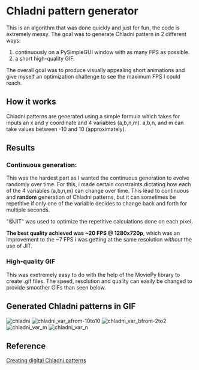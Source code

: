 # Chladni pattern generator
This is an algorithm that was done quickly and just for fun, the code is extremely messy. 
The goal was to generate Chladni pattern in 2 different ways: 
1. continuously on a PySimpleGUI window with as many FPS as possible.
2. a short high-quality GIF.

The overall goal was to produce visually appealing short animations and give myself an optimization challenge to see the maximum FPS I could reach.

## How it works
Chladni patterns are generated using a simple formula which takes for inputs an x and y coordinate and 4 variables (a,b,n,m). a,b,n, and m can take values between -10 and 10 (approximately).

## Results
### Continuous generation:
This was the hardest part as I wanted the continuous generation to evolve randomly over time. For this, i made certain constraints dictating how each of the 4 variables (a,b,n,m) can change over time. 
This lead to continuous and **random** generation of Chladni patterns, but it can sometimes be repetitive if only one of the variable decides to change back and forth for multiple seconds.

"@JIT" was used to optimize the repetitive calculations done on each pixel.

**The best quality achieved was ~20 FPS @ 1280x720p**, which was an improvement to the ~7 FPS i was getting at the same resolution *without* the use of JIT.

### High-quality GIF
This was exetremely easy to do with the help of the MoviePy library to create .gif files. The speed, resolution and quality can easily be changed to provide smoother GIFs than seen below.

## Generated Chladni patterns in GIF
![chladni](https://github.com/LudoProvost/chladni-pattern-generator/assets/70982826/b9f58c11-162d-4f78-8b54-c0231e6e3b0e)
![chladni_var_afrom-10to10](https://github.com/LudoProvost/chladni-pattern-generator/assets/70982826/c3805ea3-d011-41a4-b83c-f88c1cbb9757)
![chladni_var_bfrom-2to2](https://github.com/LudoProvost/chladni-pattern-generator/assets/70982826/d991f447-1c1a-4f88-9070-082b8081e50b)
![chladni_var_m](https://github.com/LudoProvost/chladni-pattern-generator/assets/70982826/546223bf-df5b-4f28-befe-35e4d0534d8b)
![chladni_var_n](https://github.com/LudoProvost/chladni-pattern-generator/assets/70982826/e2e61eaa-54d0-483b-9fcc-f27b0987bb24)

## Reference
[Creating digital Chladni patterns](https://thelig.ht/chladni/)
